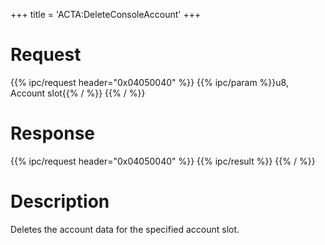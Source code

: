 +++
title = 'ACTA:DeleteConsoleAccount'
+++

# Request

{{% ipc/request header="0x04050040" %}}
{{% ipc/param %}}u8, Account slot{{% / %}}
{{% / %}}

# Response

{{% ipc/request header="0x04050040" %}}
{{% ipc/result %}}
{{% / %}}

# Description

Deletes the account data for the specified account slot.
